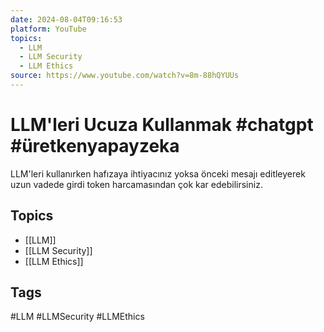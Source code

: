 ```yaml
---
date: 2024-08-04T09:16:53
platform: YouTube
topics:
  - LLM
  - LLM Security
  - LLM Ethics
source: https://www.youtube.com/watch?v=8m-88hQYUUs
---
```

# LLM'leri Ucuza Kullanmak  #chatgpt #üretkenyapayzeka

LLM'leri kullanırken hafızaya ihtiyacınız yoksa önceki mesajı editleyerek uzun vadede girdi token harcamasından çok kar edebilirsiniz.

## Topics
- [[LLM]]
- [[LLM Security]]
- [[LLM Ethics]]

## Tags
#LLM #LLMSecurity #LLMEthics